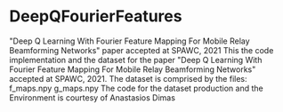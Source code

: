# DeepQFourierFeatures
"Deep Q Learning With Fourier Feature Mapping For Mobile Relay Beamforming Networks" paper accepted at SPAWC, 2021
This the code implementation and the dataset for the paper "Deep Q Learning With Fourier Feature Mapping For Mobile Relay Beamforming Networks" accepted at SPAWC, 2021.
The dataset is comprised by the files:
f_maps.npy
g_maps.npy
The code for the dataset production and the Environment is courtesy of Anastasios Dimas
